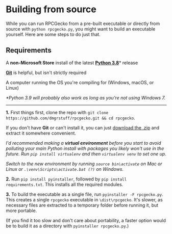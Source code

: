 # Building from source

While you can run RPCGecko from a pre-built executable or directly from source with `python rpcgecko.py`, you might want to build an executable yourself. Here are some steps to do just that.

## Requirements

A **non-Microsoft Store** install of the latest [**Python 3.8**](https://python.org/downloads)* release

[**Git**](http://git-scm.com/downloads) is helpful, but isn't strictly required

A computer running the OS you're compiling for (Windows, macOS, or Linux)

*\*Python 3.9 will probably also work as long as you're not using Windows 7.*

---

**1.** First things first, clone the repo with `git clone https://github.com/dmgrstuff/rpcgecko.git && cd rpcgecko`.

If you don't have **Git** or can't install it, you can just [download the .zip](https://github.com/dmgrstuff/rpcgecko/archive/main.zip) and extract it somewhere convenient.

*I'd recommended making a* ***virtual environment*** *before you start to avoid polluting your main Python install with packages you likely won't use in the future. Run `pip install virtualenv` and then `virtualenv venv` to set one up.*

*Switch to the new environment by running `source bin\activate` on Mac or Linux or `.\venv\Scripts\activate.bat (?)` on Windows.*

**2.** Run `pip install pyinstaller`, followed by `pip install requirements.txt`. This installs all the required modules.

**3.** To build the executable as a single file, run `pyinstaller -F rpcgecko.py`. This creates a single `rpcgecko` executable in `\dist\rpcgecko`. It's slower, as necessary files are extracted to a temporary folder before running it, but more portable.

(If you find it too slow and don't care about portability, a faster option would be to build it as a directory with `pyinstaller rpcgecko.py`.)
